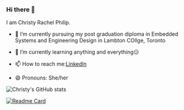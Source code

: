 ### Hi there 👋

I am Christy Rachel Philip. 
- 🔭 I’m currently pursuing my post graduation diploma in Embedded Systems and Engineering Design in Lambton COllge, Toronto
- 🌱 I’m currently learning anything and everything😑

- 📫 How to reach me:[LinkedIn](https://www.linkedin.com/in/christy-rachel-philip-479587160/)

- 😄 Pronouns: She/her


![Christy's GitHub stats](https://github-readme-stats.vercel.app/api?username=ChristyRachel&theme=highcontrast&show_icons=true)

[![Readme Card](https://github-readme-stats.vercel.app/api/pin/?username=ChristyRachel&repo=github-readme-stats)](https://github.com/ChristyRcahel/github-readme-stats)

